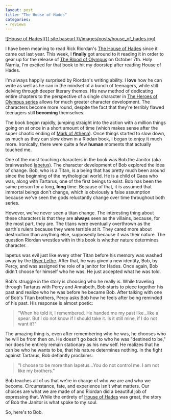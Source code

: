 ```yaml
---
layout: post
title: "The House of Hades"
categories:
- reviews
---
```


[![House of Hades]({{ site.baseurl }}/images/posts/house_of_hades.jpg)](http://www.amazon.com/gp/product/1423146727/ref=as_li_qf_sp_asin_il_tl?ie=UTF8&camp=1789&creative=9325&creativeASIN=1423146727&linkCode=as2&tag=stephmilla-20&linkId=MO4QZDJZZMZXIGJH)

I have been meaning to read Rick Riordan's [The House of Hades](http://www.amazon.com/gp/product/1423146727/ref=as_li_qf_sp_asin_il_tl?ie=UTF8&camp=1789&creative=9325&creativeASIN=1423146727&linkCode=as2&tag=stephmilla-20&linkId=MO4QZDJZZMZXIGJH) since it came out last year. This week, I **finally** got around to it reading it in order to gear up for the release of [The Blood of Olympus](http://www.amazon.com/gp/product/1423146735/ref=as_li_qf_sp_asin_il_tl?ie=UTF8&camp=1789&creative=9325&creativeASIN=1423146735&linkCode=as2&tag=stephmilla-20&linkId=ZO4TP5WQGBKZRYFG) on October 7th. Holy Narnia, I'm excited for that book to hit my doorstep after reading House of Hades.

I'm always happily surprised by Riordan's writing ability. I **love** how he can write as well as he can in the mindset of a bunch of teenagers, while still delving through deeper literary themes. His new method of dedicating entire chapters to the perspective of a single character in [The Heroes of Olympus series](http://www.amazon.com/gp/product/1484720725/ref=as_li_qf_sp_asin_il_tl?ie=UTF8&camp=1789&creative=9325&creativeASIN=1484720725&linkCode=as2&tag=stephmilla-20&linkId=TV3JTRIFPLQQ66QE) allows for much greater character development. The characters become more round, despite the fact that they're terribly flawed teenagers still **becoming** themselves.

The book began rapidly, jumping straight into the action with a million things going on at once in a short amount of time (which makes sense after the super chaotic ending of [Mark of Athena](http://www.amazon.com/gp/product/1423142004/ref=as_li_qf_sp_asin_il_tl?ie=UTF8&camp=1789&creative=9325&creativeASIN=1423142004&linkCode=as2&tag=stephmilla-20&linkId=7LLM6YAGUIU3SSZF)). Once things started to slow down, as much as they can slow down in a Riodan book, I began to enjoy it much more. Ironically, there were quite a few **human** moments that actually touched me. 

One of the most touching characters in the book was Bob the Janitor (aka brainwashed [Iapetus](http://camphalfblood.wikia.com/wiki/Iapetus)). The character development of Bob explored the idea of change. Bob, who is a Titan, is a being that has pretty much been around since the beginning of the mythological world. He is a child of Gaea who was, along with Tartarus, one of the first beings to exist. Bob has been the same person for a long, **long** time. Because of that, it is assumed that immortal beings don't change, which is obviously a false assumption because we've seen the gods reluctantly change over time throughout both series.

However, we've never seen a titan change. The interesting thing about these characters is that they are **always** seen as the villains, because, for the most part, they are. The titans were eventually overthrown as the earth's rulers because they were terrible at it. They cared more about destruction than anything else, supposedly because it was their nature. The question Riordan wrestles with in this book is whether nature determines character.

Iapetus was evil just like every other Titan before his memory was washed away by the [River Lethe](http://camphalfblood.wikia.com/wiki/River_Lethe). After that, he was given a new identity, Bob, by Percy, and was assigned the role of a janitor for Hades. Once again, Bob didn't choose for himself who he was. He just accepted what he was told. 

Bob's struggle in the story is choosing who he really is. While traveling through Tartarus with Percy and Annabeth, Bob starts to piece together his past and realize who he was before he became Bob. After talking with one of Bob's Titan brothers, Percy asks Bob how he feels after being reminded of his past. His response is almost poetic:

> "When he told it, I remembered. He handed me my past like...like a spear. But I do not know if I should take it. Is it still mine, if I do not want it?"

The amazing thing is, even after remembering who he was, he chooses who he will be from then on. He doesn't go back to who he was "destined to be," nor does he entirely remain stationary as his new self. He realizes that he can be who he wants to be, that his nature determines nothing. In the fight against Tartarus, Bob defiantly proclaims:

> "I choose to be more than Iapetus...You do not control me. I am not like my brothers."

Bob teaches all of us that we're in charge of who we are and who we become. Circumstance, fate, and experience isn't what matters. Our choices are what we are made of and Riordan did a beautiful job of expressing that. While the entirety of  [House of Hades](http://www.amazon.com/gp/product/1423146727/ref=as_li_qf_sp_asin_il_tl?ie=UTF8&camp=1789&creative=9325&creativeASIN=1423146727&linkCode=as2&tag=stephmilla-20&linkId=JV7GBAN2PLIN3LRY) was great, the story of Bob the Janitor is what spoke to my soul. 

So, here's to Bob.




